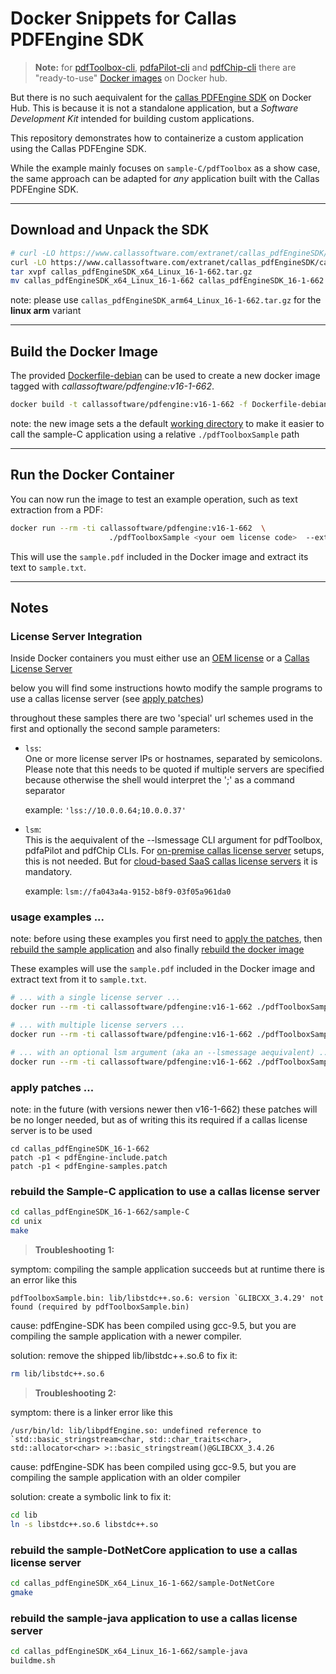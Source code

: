 
# Docker Snippets for Callas PDFEngine SDK

> **Note:** for [pdfToolbox-cli](https://hub.docker.com/r/callassoftware/pdftoolbox-cli), [pdfaPilot-cli](https://hub.docker.com/r/callassoftware/pdfapilot-cli) and [pdfChip-cli](https://hub.docker.com/r/callassoftware/pdfchip-cli) there are "ready-to-use" [Docker images](https://hub.docker.com/u/callassoftware) on Docker hub. 

But there is no such aequivalent for the [callas PDFEngine SDK](https://help.callassoftware.com/m/pdftoolbox/c/233994) on Docker Hub. This is because it is not a standalone application, but a *Software Development Kit* intended for building custom applications.

This repository demonstrates how to containerize a custom application using the Callas PDFEngine SDK.

While the example mainly focuses on `sample-C/pdfToolbox` as a show case, the same approach can be adapted for *any* application built with the Callas PDFEngine SDK.

---

## Download and Unpack the SDK

```bash
# curl -LO https://www.callassoftware.com/extranet/callas_pdfEngineSDK/callas_pdfEngineSDK_arm64_Linux_16-1-662.tar.gz
curl -LO https://www.callassoftware.com/extranet/callas_pdfEngineSDK/callas_pdfEngineSDK_x64_Linux_16-1-662.tar.gz
tar xvpf callas_pdfEngineSDK_x64_Linux_16-1-662.tar.gz
mv callas_pdfEngineSDK_x64_Linux_16-1-662 callas_pdfEngineSDK_16-1-662
```
note: please use `callas_pdfEngineSDK_arm64_Linux_16-1-662.tar.gz` for the **linux arm** variant

---

## Build the Docker Image

The provided [Dockerfile-debian](Dockerfile-debian) can be used to create a new docker image tagged with *callassoftware/pdfengine:v16-1-662*.

```bash
docker build -t callassoftware/pdfengine:v16-1-662 -f Dockerfile-debian .
```
note: the new image sets a the default [working directory](https://github.com/callassoftware/docker-snippets/blob/v16-1-662/other/pdfEngine-sdk/Dockerfile-debian#L39) to make it easier to call the sample-C application using a relative `./pdfToolboxSample` path

---

## Run the Docker Container

You can now run the image to test an example operation, such as text extraction from a PDF:

```bash
docker run --rm -ti callassoftware/pdfengine:v16-1-662  \
                      ./pdfToolboxSample <your oem license code>  --extracttext sample.pdf sample.txt
```
This will use the `sample.pdf` included in the Docker image and extract its text to `sample.txt`.

---

## Notes

### License Server Integration

Inside Docker containers you must either use an [OEM license](https://oem.callassoftware.com/contact) or a [Callas License Server](https://help.callassoftware.com/m/licenseserver/l/1601616-using-the-license-server)

below you will find some instructions howto modify the sample programs to use a callas license server (see [apply patches](#apply-patches))

throughout these samples there are two 'special' url schemes used in the first and optionally the second sample parameters:

- `lss`:  
  One or more license server IPs or hostnames, separated by semicolons. Please note that this needs to be quoted if multiple servers are specified because otherwise the shell would interpret the ';' as a command separator

	example: `'lss://10.0.0.64;10.0.0.37'`

- `lsm`:  
  This is the aequivalent of the --lsmessage CLI argument for pdfToolbox, pdfaPilot and pdfChip CLIs. For [on-premise callas license server](https://help.callassoftware.com/c/257112) setups, this is not needed. But for [cloud-based SaaS callas license servers](https://help.callassoftware.com/m/licenseserver/l/1601616-using-the-license-server) it is mandatory.

	example: `lsm://fa043a4a-9152-b8f9-03f05a961da0`


### usage examples ...

note: before using these examples you first need to [apply the patches](#apply-patches), then [rebuild the sample application](#rebuild-the-sample-c-application-to-use-a-callas-license-server) and also finally [rebuild the docker image](#build-the-docker-image)

These examples will use the `sample.pdf` included in the Docker image and extract text from it to `sample.txt`.
```bash
# ... with a single license server ...
docker run --rm -ti callassoftware/pdfengine:v16-1-662 ./pdfToolboxSample lss://10.0.0.64 --extracttext sample.pdf sample.txt

# ... with multiple license servers ...
docker run --rm -ti callassoftware/pdfengine:v16-1-662 ./pdfToolboxSample 'lss://10.0.0.64;10.0.0.73' --extracttext sample.pdf sample.txt

# ... with an optional lsm argument (aka an --lsmessage aequivalent) ...
docker run --rm -ti callassoftware/pdfengine:v16-1-662 ./pdfToolboxSample lss://10.0.0.64 lsm://91cba468-7192-41e0-ad70-8510c0a5b1 --extracttext sample.pdf sample.txt
```

### apply patches ...

note: in the future (with versions newer then v16-1-662) these patches will be no longer needed, but as of writing this its required if a callas license server is to be used
```
cd callas_pdfEngineSDK_16-1-662
patch -p1 < pdfEngine-include.patch
patch -p1 < pdfEngine-samples.patch
```

### rebuild the Sample-C application to use a callas license server

```bash
cd callas_pdfEngineSDK_16-1-662/sample-C
cd unix
make
```

> **Troubleshooting 1:**

symptom: compiling the sample application succeeds but at runtime there is an error like this
```
pdfToolboxSample.bin: lib/libstdc++.so.6: version `GLIBCXX_3.4.29' not found (required by pdfToolboxSample.bin)
```

cause: pdfEngine-SDK has been compiled using gcc-9.5, but you are compiling the sample application with a newer compiler.

solution: remove the shipped lib/libstdc++.so.6 to fix it:

```bash
rm lib/libstdc++.so.6
```

> **Troubleshooting 2:**

symptom: there is a linker error like this
```
/usr/bin/ld: lib/libpdfEngine.so: undefined reference to `std::basic_stringstream<char, std::char_traits<char>, std::allocator<char> >::basic_stringstream()@GLIBCXX_3.4.26
```
cause: pdfEngine-SDK has been compiled using gcc-9.5, but you are compiling the sample application with an older compiler

solution: create a symbolic link to fix it:
```bash
cd lib
ln -s libstdc++.so.6 libstdc++.so
```

### rebuild the sample-DotNetCore application to use a callas license server
```bash
cd callas_pdfEngineSDK_x64_Linux_16-1-662/sample-DotNetCore
gmake
```

### rebuild the sample-java application to use a callas license server
```bash
cd callas_pdfEngineSDK_x64_Linux_16-1-662/sample-java
buildme.sh
```
